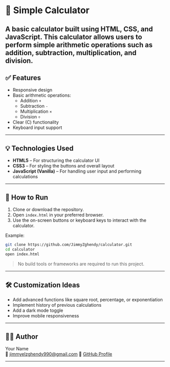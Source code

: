 # 🧮 Simple Calculator

A basic calculator built using HTML, CSS, and JavaScript. This calculator allows users to perform simple arithmetic operations such as addition, subtraction, multiplication, and division.
---

## ✅ Features

- Responsive design
- Basic arithmetic operations:
  - Addition `+`
  - Subtraction `-`
  - Multiplication `×`
  - Division `÷`
- Clear (C) functionality
- Keyboard input support

---

## 💡 Technologies Used

- **HTML5** – For structuring the calculator UI
- **CSS3** – For styling the buttons and overall layout
- **JavaScript (Vanilla)** – For handling user input and performing calculations

---

## 🚀 How to Run

1. Clone or download the repository.
2. Open `index.html` in your preferred browser.
3. Use the on-screen buttons or keyboard keys to interact with the calculator.

Example:

```bash
git clone https://github.com/JimmyZghendy/calculator.git
cd calculator
open index.html
```

> No build tools or frameworks are required to run this project.

---

## 🛠️ Customization Ideas

- Add advanced functions like square root, percentage, or exponentiation
- Implement history of previous calculations
- Add a dark mode toggle
- Improve mobile responsiveness

---

## 🧑‍💻 Author

Your Name  
📧 jimmyelzghendy990@gmail.com 
🔗 [GitHub Profile](https://github.com/JimmyZghendy)

---
